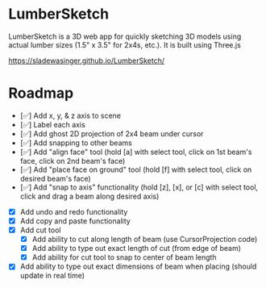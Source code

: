 # LumberSketch
LumberSketch is a 3D web app for quickly sketching 3D models using actual lumber sizes (1.5" x 3.5" for 2x4s, etc.). It is built using Three.js

https://sladewasinger.github.io/LumberSketch/


# Roadmap
- [✅] Add x, y, & z axis to scene
- [✅] Label each axis
- [✅] Add ghost 2D projection of 2x4 beam under cursor
- [✅] Add snapping to other beams
- [✅] Add "align face" tool (hold [a] with select tool, click on 1st beam's face, click on 2nd beam's face)
- [✅] Add "place face on ground" tool (hold [f] with select tool, click on desired beam's face)
- [✅] Add "snap to axis" functionality (hold [z], [x], or [c] with select tool, click and drag a beam along desired axis)
- [x] Add undo and redo functionality
- [x] Add copy and paste functionality
- [x] Add cut tool
    - [x] Add ability to cut along length of beam (use CursorProjection code)
    - [x] Add ability to type out exact length of cut (from edge of beam)
    - [x] Add ability for cut tool to snap to center of beam length
- [x] Add ability to type out exact dimensions of beam when placing (should update in real time)
